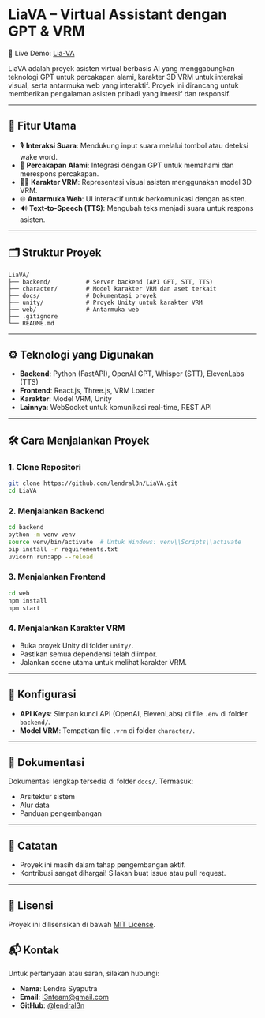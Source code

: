 # LiaVA – Virtual Assistant dengan GPT & VRM
🚀 Live Demo: [Lia-VA](https://lia-va.up.railway.app/)

LiaVA adalah proyek asisten virtual berbasis AI yang menggabungkan teknologi GPT untuk percakapan alami, karakter 3D VRM untuk interaksi visual, serta antarmuka web yang interaktif. Proyek ini dirancang untuk memberikan pengalaman asisten pribadi yang imersif dan responsif.

---

## 🚀 Fitur Utama

- 🎙️ **Interaksi Suara**: Mendukung input suara melalui tombol atau deteksi wake word.
- 🧠 **Percakapan Alami**: Integrasi dengan GPT untuk memahami dan merespons percakapan.
- 👩‍💻 **Karakter VRM**: Representasi visual asisten menggunakan model 3D VRM.
- 🌐 **Antarmuka Web**: UI interaktif untuk berkomunikasi dengan asisten.
- 🔊 **Text-to-Speech (TTS)**: Mengubah teks menjadi suara untuk respons asisten.

---

## 🗂️ Struktur Proyek

```
LiaVA/
├── backend/          # Server backend (API GPT, STT, TTS)
├── character/        # Model karakter VRM dan aset terkait
├── docs/             # Dokumentasi proyek
├── unity/            # Proyek Unity untuk karakter VRM
├── web/              # Antarmuka web 
├── .gitignore
└── README.md
```

---

## ⚙️ Teknologi yang Digunakan

- **Backend**: Python (FastAPI), OpenAI GPT, Whisper (STT), ElevenLabs (TTS)
- **Frontend**: React.js, Three.js, VRM Loader
- **Karakter**: Model VRM, Unity
- **Lainnya**: WebSocket untuk komunikasi real-time, REST API

---

## 🛠️ Cara Menjalankan Proyek

### 1. Clone Repositori

```bash
git clone https://github.com/lendral3n/LiaVA.git
cd LiaVA
```

### 2. Menjalankan Backend

```bash
cd backend
python -m venv venv
source venv/bin/activate  # Untuk Windows: venv\\Scripts\\activate
pip install -r requirements.txt
uvicorn run:app --reload
```

### 3. Menjalankan Frontend

```bash
cd web
npm install
npm start
```

### 4. Menjalankan Karakter VRM

- Buka proyek Unity di folder `unity/`.
- Pastikan semua dependensi telah diimpor.
- Jalankan scene utama untuk melihat karakter VRM.

---

## 🔧 Konfigurasi

- **API Keys**: Simpan kunci API (OpenAI, ElevenLabs) di file `.env` di folder `backend/`.
- **Model VRM**: Tempatkan file `.vrm` di folder `character/`.

---

## 📄 Dokumentasi

Dokumentasi lengkap tersedia di folder `docs/`. Termasuk:

- Arsitektur sistem
- Alur data
- Panduan pengembangan

---

## 📌 Catatan

- Proyek ini masih dalam tahap pengembangan aktif.
- Kontribusi sangat dihargai! Silakan buat issue atau pull request.

---

## 📃 Lisensi

Proyek ini dilisensikan di bawah [MIT License](LICENSE).

## 📬 Kontak

Untuk pertanyaan atau saran, silakan hubungi:

- **Nama**: Lendra Syaputra
- **Email**: [l3nteam@gmail.com](mailto:l3nteam@gmail.com)
- **GitHub**: [@lendral3n](https://github.com/lendral3n)
